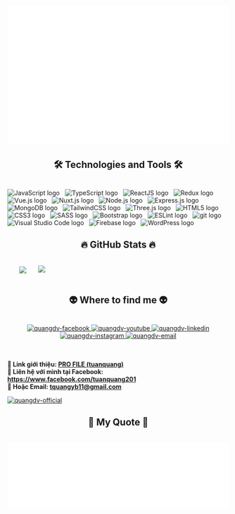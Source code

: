 <!-- Trungquandev -->
<a href="#" target="_blank">
  <img src="svg/quangdv.svg" width="1200" alt="quangdev-official" />
</a>

<h2 align="center">🛠 Technologies and Tools 🛠</h2>
<br>
<!-- https://simpleicons.org/ -->
<span><img src="https://img.shields.io/badge/JavaScript-282C34?logo=javascript&logoColor=F7DF1E" alt="JavaScript logo" title="JavaScript" height="25" /></span>
&nbsp;
<span><img src="https://img.shields.io/badge/TypeScript-282C34?logo=typescript&logoColor=3178C6" alt="TypeScript logo" title="TypeScript" height="25" /></span>
&nbsp;
<span><img src="https://img.shields.io/badge/ReactJS-282C34?logo=react&logoColor=61DAFB" alt="ReactJS logo" title="ReactJS" height="25" /></span>
&nbsp;
<span><img src="https://img.shields.io/badge/Redux-282C34?logo=redux&logoColor=764ABC" alt="Redux logo" title="Redux" height="25" /></span>
&nbsp;
<span><img src="https://img.shields.io/badge/Vue.js-282C34?logo=vue.js&logoColor=4FC08D" alt="Vue.js logo" title="Vue.js" height="25" /></span>
&nbsp;
<span><img src="https://img.shields.io/badge/Nuxt.js-282C34?logo=nuxt.js&logoColor=4FC08D" alt="Nuxt.js logo" title="Nuxt.js" height="25" /></span>
&nbsp;
<span><img src="https://img.shields.io/badge/Node.js-282C34?logo=node.js&logoColor=00F200" alt="Node.js logo" title="Node.js" height="25" /></span>
&nbsp;
<span><img src="https://img.shields.io/badge/Express-282C34?logo=express&logoColor=FFFFFF" alt="Express.js logo" title="Express.js" height="25" /></span>
&nbsp;
<span><img src="https://img.shields.io/badge/MongoDB-282C34?logo=mongodb&logoColor=47A248" alt="MongoDB logo" title="MongoDB" height="25" /></span>
&nbsp;
<span><img src="https://img.shields.io/badge/Tailwind%20CSS-282C34?logo=tailwind-css&logoColor=38B2AC" alt="TailwindCSS logo" title="TailwindCSS" height="25" /></span>
&nbsp;
<span><img src="https://img.shields.io/badge/Three.js-282C34?logo=three.js&logoColor=FFFFFF" alt="Three.js logo" title="Three.js" height="25" /></span>
&nbsp;
<span><img src="https://img.shields.io/badge/HTML5-282C34?logo=html5&logoColor=E34F26" alt="HTML5 logo" title="HTML5" height="25" /></span>
&nbsp;
<span><img src="https://img.shields.io/badge/CSS3-282C34?logo=css3&logoColor=1572B6" alt="CSS3 logo" title="CSS3" height="25" /></span>
&nbsp;
<span><img src="https://img.shields.io/badge/Sass-282C34?logo=sass&logoColor=CC6699" alt="SASS logo" title="SASS" height="25" /></span>
&nbsp;
<span><img src="https://img.shields.io/badge/Bootstrap-282C34?logo=bootstrap&logoColor=7952B3" alt="Bootstrap logo" title="Bootstrap" height="25" /></span>
&nbsp;
<span><img src="https://img.shields.io/badge/ESLint-282C34?logo=eslint&logoColor=4B32C3" alt="ESLint logo" title="ESLint" height="25" /></span>
&nbsp;
<span><img src="https://img.shields.io/badge/git-282C34?logo=git&logoColor=F05032" alt="git logo" title="git" height="25" /></span>
&nbsp;
<span><img src="https://img.shields.io/badge/VS%20Code-282C34?logo=visual-studio-code&logoColor=007ACC" alt="Visual Studio Code logo" title="Visual Studio Code" height="25" /></span>
&nbsp;
<span><img src="https://img.shields.io/badge/Firebase-282C34?logo=firebase&logoColor=FFCA28" alt="Firebase logo" title="Firebase" height="25" /></span>
&nbsp;
<span><img src="https://img.shields.io/badge/WordPress-282C34?logo=wordPress&logoColor=21759B" alt="WordPress logo" title="WordPress" height="25" /></span>
&nbsp;

<br>
<h2 align="center">🔥 GitHub Stats 🔥</h2>
<!-- https://github.com/anuraghazra/github-readme-stats -->
<br>
<div align=center>
  <a href="#" title="quangdv">
    <img width="315" align="center" src="https://github-readme-stats.vercel.app/api/top-langs/?username=tquangyb11&hide=c%23,powershell,Mathematica,Ruby,Objective-C,Objective-C%2b%2b,Cuda&title_color=61dafb&text_color=ffffff&icon_color=61dafb&bg_color=20232a&langs_count=8&layout=compact&border_color=61dafb&hide_border=true"/>
  </a>
  <a href="#" title="quangdv">
    <img align="right" width="434" src="https://github-readme-stats.vercel.app/api?username=tquangyb11&show_icons=true&theme=react&border_color=61dafb&hide_border=true" />
  </a>
</div>

<br>
<h2 align="center">👽 Where to find me 👽</h2>
<br>
<!-- https://icons8.com -->
<div align="center">
  <a href="https://www.facebook.com/tuanquang201" target="blank">
    <img src="https://img.icons8.com/bubbles/100/000000/facebook-new.png" alt="quangdv-facebook" />
  </a>
  <a href="https://www.youtube.com/channel/UCOc4fuMgR5YLkDY2HKLOgjA" target="blank">
    <img src="https://img.icons8.com/bubbles/100/000000/youtube-squared.png" alt="quangdv-youtube" />
  </a>
  <a href="https://www.tiktok.com/@mikenko22" target="blank">
    <img src="https://img.icons8.com/bubbles/100/tiktok.png" alt="quangdv-linkedin" />
  </a>
  <a href="https://www.instagram.com/tuan.quang20/" target="blank">
    <img src="https://img.icons8.com/bubbles/100/000000/instagram.png" alt="quangdv-instagram" />
  </a>
  <a href="mailto:tquangyb11@gmail.com" target="top">
    <img src="https://img.icons8.com/bubbles/100/000000/apple-mail.png" alt="quangdv-email" />
  </a>
</div>
<br>
<!--<h2 align="center">📖 My MERN Stack Advanced Course 📖</h2>-->
<br>
<p>
  <strong>🔗 Link giới thiệu: <a href="tquangyb11.github.io/profile" target="_blank">PRO FILE (tuanquang)</a></strong>
  <br>
  <strong>🔗 Liên hệ với mình tại Facebook: <a href="https://www.facebook.com/tuanquang201" target="_blank">https://www.facebook.com/tuanquang201</a></strong>
  <br>
  <strong>📧 Hoặc Email: <a href="mailto:tquangyb11@gmail.com" target="_top">tquangyb11@gmail.com</a></strong>
</p>
<a href="https://www.youtube.com/channel/UCOc4fuMgR5YLkDY2HKLOgjA" target="_blank">
  <img src="https://i.postimg.cc/rm41p5s3/CNTT1.jpg" width="1200" alt="quangdv-official" />
</a>

<br>
<h2 align="center">📑 My Quote 📑</h2>
<br>
<div align="right">
  <img src="svg/quangdv-quotes.svg" width="846" height="150" alt="quangdv-official" />
</div>
